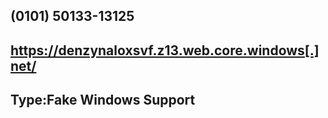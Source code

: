 ## (0101) 50133-13125  
## https://denzynaloxsvf.z13.web.core.windows[.]net/  
## Type:Fake Windows Support  
